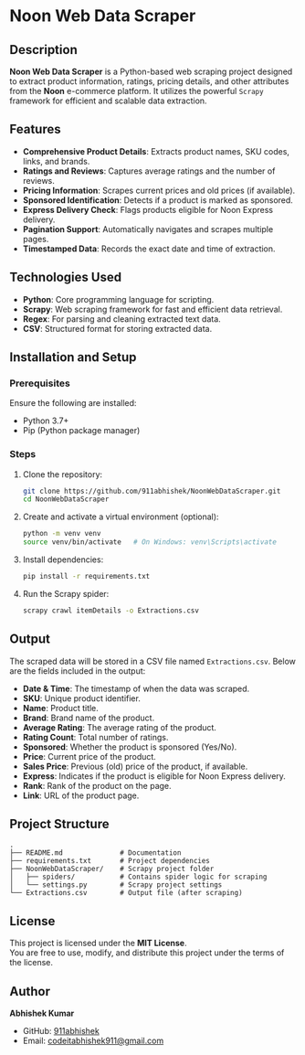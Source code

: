 
# Noon Web Data Scraper

## Description
**Noon Web Data Scraper** is a Python-based web scraping project designed to extract product information, ratings, pricing details, and other attributes from the **Noon** e-commerce platform. It utilizes the powerful `Scrapy` framework for efficient and scalable data extraction.

## Features
- **Comprehensive Product Details**: Extracts product names, SKU codes, links, and brands.
- **Ratings and Reviews**: Captures average ratings and the number of reviews.
- **Pricing Information**: Scrapes current prices and old prices (if available).
- **Sponsored Identification**: Detects if a product is marked as sponsored.
- **Express Delivery Check**: Flags products eligible for Noon Express delivery.
- **Pagination Support**: Automatically navigates and scrapes multiple pages.
- **Timestamped Data**: Records the exact date and time of extraction.

## Technologies Used
- **Python**: Core programming language for scripting.
- **Scrapy**: Web scraping framework for fast and efficient data retrieval.
- **Regex**: For parsing and cleaning extracted text data.
- **CSV**: Structured format for storing extracted data.

## Installation and Setup

### Prerequisites
Ensure the following are installed:
- Python 3.7+
- Pip (Python package manager)

### Steps
1. Clone the repository:
   ```bash
   git clone https://github.com/911abhishek/NoonWebDataScraper.git
   cd NoonWebDataScraper
   ```

2. Create and activate a virtual environment (optional):
   ```bash
   python -m venv venv
   source venv/bin/activate   # On Windows: venv\Scripts\activate
   ```

3. Install dependencies:
   ```bash
   pip install -r requirements.txt
   ```

4. Run the Scrapy spider:
   ```bash
   scrapy crawl itemDetails -o Extractions.csv
   ```

## Output
The scraped data will be stored in a CSV file named `Extractions.csv`. Below are the fields included in the output:
- **Date & Time**: The timestamp of when the data was scraped.
- **SKU**: Unique product identifier.
- **Name**: Product title.
- **Brand**: Brand name of the product.
- **Average Rating**: The average rating of the product.
- **Rating Count**: Total number of ratings.
- **Sponsored**: Whether the product is sponsored (Yes/No).
- **Price**: Current price of the product.
- **Sales Price**: Previous (old) price of the product, if available.
- **Express**: Indicates if the product is eligible for Noon Express delivery.
- **Rank**: Rank of the product on the page.
- **Link**: URL of the product page.

## Project Structure
```
.
├── README.md              # Documentation
├── requirements.txt       # Project dependencies
├── NoonWebDataScraper/    # Scrapy project folder
│   ├── spiders/           # Contains spider logic for scraping
│   └── settings.py        # Scrapy project settings
└── Extractions.csv        # Output file (after scraping)
```

## License
This project is licensed under the **MIT License**.  
You are free to use, modify, and distribute this project under the terms of the license.  

## Author
**Abhishek Kumar**  
- GitHub: [911abhishek](https://github.com/911abhishek)
- Email: codeitabhishek911@gmail.com

